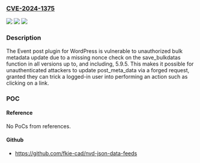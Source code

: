 ### [CVE-2024-1375](https://cve.mitre.org/cgi-bin/cvename.cgi?name=CVE-2024-1375)
![](https://img.shields.io/static/v1?label=Product&message=Event%20post&color=blue)
![](https://img.shields.io/static/v1?label=Version&message=*%3C%3D%205.9.5%20&color=brighgreen)
![](https://img.shields.io/static/v1?label=Vulnerability&message=CWE-352%20Cross-Site%20Request%20Forgery%20(CSRF)&color=brighgreen)

### Description

The Event post plugin for WordPress is vulnerable to unauthorized bulk metadata update due to a missing nonce check on the save_bulkdatas function in all versions up to, and including, 5.9.5. This makes it possible for unauthenticated attackers to update post_meta_data via a forged request, granted they can trick a logged-in user into performing an action such as clicking on a link.

### POC

#### Reference
No PoCs from references.

#### Github
- https://github.com/fkie-cad/nvd-json-data-feeds

